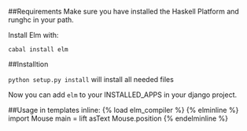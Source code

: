 ##Requirements
Make sure you have installed the Haskell Platform and runghc in your path.

Install Elm with:

`cabal install elm`

##Installtion

`python setup.py install` will install all needed files

Now you can add `elm` to your INSTALLED_APPS in your django project.

##Usage in templates
inline:
    <script type="text/javascript" src="{{ STATIC_URL }}js/elm-runtime.js"></script>
    {% load elm_compiler %}
    {% elminline %}
    import Mouse
    main = lift asText Mouse.position
    {% endelminline %}
    <script type="text/javascript">Elm.fullscreen(Elm.Main)</script>
